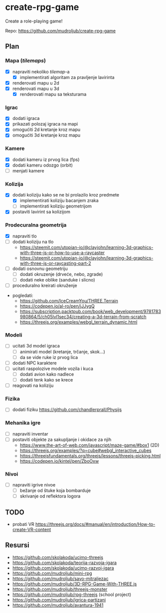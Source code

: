 # create-rpg-game

Create a role-playing game!

Repo: https://github.com/mudroljub/create-rpg-game

## Plan

### Mapa (*tilemaps*)

- [x] napraviti nekoliko *tilemap*-a
  - [x] implementirati algoritam za pravljenje lavirinta
- [x] renderovati mapu u 2d
- [x] renderovati mapu u 3d
  - [x] renderovati mapu sa teksturama

### Igrac

- [x] dodati igraca
- [x] prikazati polozaj igraca na mapi
- [x] omogućiti 2d kretanje kroz mapu
- [x] omogućiti 3d kretanje kroz mapu

### Kamere

- [x] dodati kameru iz prvog lica (fps)
- [x] dodati kameru odozgo (orbit)
- [ ] menjati kamere

### Kolizija

- [x] dodati koliziju kako se ne bi prolazilo kroz predmete
  - [x] implementirati koliziju bacanjem zraka
  - [ ] implementirati koliziju geometrijom
- [x] postaviti lavirint sa kolizijom

### Prodecuralna geometrija

- [x] napraviti tlo
- [ ] dodati koliziju na tlo
  - https://steemit.com/utopian-io/@clayjohn/learning-3d-graphics-with-three-js-or-how-to-use-a-raycaster
  - https://steemit.com/utopian-io/@clayjohn/learning-3d-graphics-with-three-js-or-raycasting-part-2
- [ ] dodati osnovnu geometriju
  - [ ] dodati okruzenje (drveće, nebo, zgrade)
  - [ ] dodati neke oblike (sanduke i slicno)
- [ ] proceduralno kreirati okruženje
- pogledati:
  - https://github.com/IceCreamYou/THREE.Terrain
  - https://codepen.io/al-ro/pen/jJJygQ
  - https://subscription.packtpub.com/book/web_development/9781783980864/5/ch05lvl1sec34/creating-a-3d-terrain-from-scratch
  - https://threejs.org/examples/webgl_terrain_dynamic.html

### Modeli

- [ ] ucitati 3d model igraca
  - [ ] animirati model (kretanje, trčanje, skok...)
  - [ ] da se vide ruke iz prvog lica
- [ ] dodati NPC karaktere
- [ ] ucitati raspolozive modele vozila i kuca
  - [ ] dodati avion kako nadlece
  - [ ] dodati tenk kako se krece
- [ ] reagovati na koliziju

### Fizika

- [ ] dodati fiziku https://github.com/chandlerprall/Physijs

### Mehanika igre

- [ ] napraviti inventar
- [ ] postaviti objekte za sakupljanje i okidace za njih
  - https://www.the-art-of-web.com/javascript/maze-game/#box1 (2D)
  - https://threejs.org/examples/?q=cube#webgl_interactive_cubes
  - https://threejsfundamentals.org/threejs/lessons/threejs-picking.html
  - https://codepen.io/kintel/pen/ZboOxw

### Nivoi

- [ ] napraviti igrive nivoe
  - [ ] bežanje od štuke koja bombarduje
  - [ ] skrivanje od reflektora logora

## TODO

- probati VR https://threejs.org/docs/#manual/en/introduction/How-to-create-VR-content

## Resursi

- https://github.com/skolakoda/ucimo-threejs
- https://github.com/skolakoda/teorija-razvoja-igara
- https://github.com/skolakoda/ucimo-razvoj-igara
- https://github.com/mudroljub/mini-rpg
- https://github.com/mudroljub/savo-mitraljezac
- https://github.com/mudroljub/3D-RPG-Game-With-THREE.js
- https://github.com/mudroljub/threejs-monster
- https://github.com/mudroljub/rpg-threejs (school project)
- https://github.com/mudroljub/igrica-partizani
- https://github.com/mudroljub/avantura-1941
